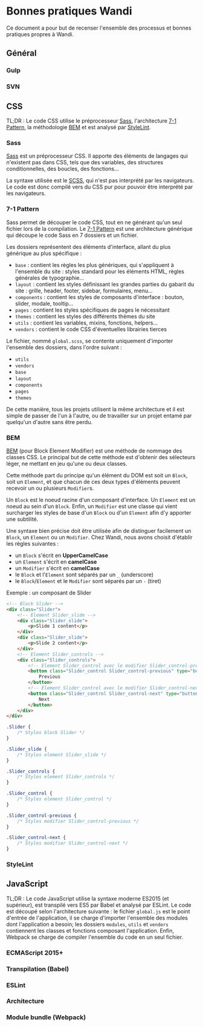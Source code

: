# Bonnes pratiques Wandi

Ce document a pour but de recenser l'ensemble des processus et bonnes pratiques
propres à Wandi.

## Général

### Gulp


### SVN



## CSS

TL;DR : Le code CSS utilise le préprocesseur [Sass](http://sass-lang.com/),
l'architecture [7-1 Pattern](https://sass-guidelin.es/fr/#architecture), la
méthodologie [BEM](http://putaindecode.io/fr/articles/css/bem/) et est analysé
par [StyleLint](http://stylelint.io/).

### Sass

[Sass](http://sass-lang.com/) est un préprocesseur CSS. Il apporte des éléments
de langages qui n'existent pas dans CSS, tels que des variables, des structures
conditionnelles, des boucles, des fonctions...

La syntaxe utilisée est le [SCSS](http://sass-lang.com/documentation/file.SASS_REFERENCE.html#syntax),
qui n'est pas interprété par les navigateurs. Le code est donc compilé vers du
CSS pur pour pouvoir être interprété par les navigateurs.

### 7-1 Pattern

Sass permet de découper le code CSS, tout en ne générant qu'un seul fichier lors
de la compilation. Le [7-1 Pattern](https://sass-guidelin.es/fr/#architecture)
est une architecture générique qui découpe le code Sass en 7 dossiers et un
fichier.

Les dossiers représentent des éléments d'interface, allant du plus générique au
plus spécifique :

* `base` : contient les règles les plus génériques, qui s'appliquent à
l'ensemble du site : styles standard pour les éléments HTML, règles générales de
typographie...
* `layout` : contient les styles définissant les grandes parties du gabarit du
site : grille, header, footer, sidebar, formulaires, menu...
* `components` : contient les styles de composants d'interface : bouton, slider,
modale, tooltip...
* `pages` : contient les styles spécifiques de pages le nécessitant
* `themes` : contient les styles des différents thèmes du site
* `utils` : contient les variables, mixins, fonctions, helpers...
* `vendors` : contient le code CSS d'éventuelles librairies tierces

Le fichier, nommé `global.scss`, se contente uniquement d'importer l'ensemble
des dossiers, dans l'ordre suivant :

* `utils`
* `vendors`
* `base`
* `layout`
* `components`
* `pages`
* `themes`

De cette manière, tous les projets utilisent la même architecture et il est
simple de passer de l'un à l'autre, ou de travailler sur un projet entamé par
quelqu'un d'autre sans être perdu.


### BEM

[BEM](http://putaindecode.io/fr/articles/css/bem/) (pour Block Element Modifier)
est une méthode de nommage des classes CSS. Le principal but de cette méthode
est d'obtenir des sélecteurs léger, ne mettant en jeu qu'une ou deux classes.

Cette méthode part du principe qu'un élément du DOM est soit un `Block`, soit un
`Element`, et que chacun de ces deux types d'éléments peuvent recevoir un ou
plusieurs `Modifier`s.

Un `Block` est le noeud racine d'un composant d'interface. Un `Element` est un
noeud au sein d'un `Block`. Enfin, un `Modifier` est une classe qui vient
surcharger les styles de base d'un `Block` ou d'un `Element` afin d'y apporter
une subtilité.

Une syntaxe bien précise doit être utilisée afin de distinguer facilement un
`Block`, un `Element` ou un `Modifier`. Chez Wandi, nous avons choisit d'établir
les règles suivantes :

* un `Block` s'écrit en **UpperCamelCase**
* un `Element` s'écrit en **camelCase**
* un `Modifier` s'écrit en **camelCase**
* le `Block` et l'`Element` sont séparés par un `_` (underscore)
* le `Block`/`Element` et le `Modifier` sont séparés par un `-` (tiret)

Exemple : un composant de Slider

```html
<!-- Block Slider -->
<div class="Slider">
    <!-- Element Slider_slide -->
    <div class="Slider_slide">
        <p>Slide 1 content</p>
    </div>
    <div class="Slider_slide">
        <p>Slide 2 content</p>
    </div>
    <!-- Element Slider_controls -->
    <div class="Slider_controls">
        <!-- Element Slider_control avec le modifier Slider_control-previous -->
        <button class="Slider_control Slider_control-previous" type="button">
            Previous
        </button>
        <!-- Element Slider_control avec le modifier Slider_control-next -->
        <button class="Slider_control Slider_control-next" type="button">
            Next
        </button>
    </div>
</div>
```

```css
.Slider {
    /* Styles block Slider */
}

.Slider_slide {
    /* Styles element Slider_slide */
}

.Slider_controls {
    /* Styles element Slider_controls */
}

.Slider_control {
    /* Styles element Slider_control */
}

.Slider_control-previous {
    /* Styles modifier Slider_control-previous */
}

.Slider_control-next {
    /* Styles modifier Slider_control-next */
}
```



### StyleLint



## JavaScript

TL;DR : Le code JavaScript utilise la syntaxe moderne ES2015 (et supérieur), est
transpilé vers ES5 par Babel et analysé par ESLint. Le code est découpé selon
l'architecture suivante : le fichier `global.js` est le point d'entrée de
l'application, il se charge d'importer l'ensemble des modules dont l'application
a besoin; les dossiers `modules`, `utils` et `vendors` contiennent les
classes et fonctions composant l'application. Enfin, Webpack se charge de
compiler l'ensemble du code en un seul fichier.

### ECMAScript 2015+


### Transpilation (Babel)


### ESLint


### Architecture


### Module bundle (Webpack)
